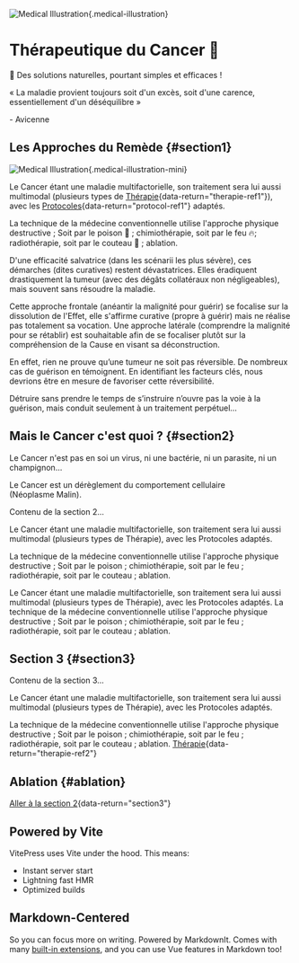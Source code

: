 

![Medical Illustration](https://images.unsplash.com/photo-1579165466741-7f35e4755660?auto=format&fit=crop&w=1200){.medical-illustration}

<SocialActions />


# Thérapeutique du Cancer 🥦

🐣 Des solutions naturelles, pourtant simples et efficaces !

<div class="custom-quote">
<p>« La maladie provient toujours soit d'un excès, soit d'une carence, essentiellement d'un déséquilibre »</p>
<span class="attribution">- Avicenne</span>
</div>

## Les Approches du Remède {#section1}

![Medical Illustration](/assets/illustration_2.webp){.medical-illustration-mini}

Le Cancer étant une maladie multifactorielle, son traitement sera lui aussi multimodal (plusieurs types de <span id="therapie-ref1">[Thérapie](/terminologie#therapie){data-return="therapie-ref1"}</span>), avec les <span id="protocole-ref1">[Protocoles](/terminologie#protocol){data-return="protocol-ref1"}</span> adaptés.

La technique de la médecine conventionnelle utilise l'approche physique destructive ; Soit par le poison 🧪 ; chimiothérapie, soit par le feu 🔥; radiothérapie, soit par le couteau 🔪 ; ablation.

D'une efficacité salvatrice (dans les scénarii les plus sévère), ces démarches (dites curatives) restent dévastatrices. Elles éradiquent drastiquement la tumeur (avec des dégâts collatéraux non négligeables), mais souvent <span class="underline-text">sans résoudre la maladie</span>.

Cette approche frontale (anéantir la malignité pour guérir) se focalise sur <span class="underline-text">la dissolution de l'Effet</span>, elle s'affirme curative (propre à guérir) mais ne réalise pas totalement sa vocation. Une approche latérale (comprendre la malignité pour se rétablir) est souhaitable afin de se focaliser plutôt sur <span class="underline-text">la compréhension de la Cause</span> en visant sa déconstruction.

En effet, rien ne prouve qu’une tumeur ne soit pas réversible. De nombreux cas de guérison en témoignent. En identifiant les facteurs clés, nous devrions être en mesure de favoriser cette réversibilité. 

<div class="glossy-highlight">
Détruire sans prendre le temps de s’instruire n’ouvre pas la voie à la guérison, mais conduit seulement à un traitement perpétuel...
</div>


## Mais le Cancer c'est quoi ? {#section2}

Le Cancer n'est pas en soi un virus, ni une bactérie, ni un parasite, ni un champignon…

<div class="glossy-highlight">Le Cancer est un dérèglement du comportement cellulaire</div>
 (Néoplasme Malin).

Contenu de la section 2...

Le Cancer étant une maladie multifactorielle, son traitement sera lui aussi multimodal (plusieurs types de Thérapie), avec les Protocoles adaptés.

La technique de la médecine conventionnelle utilise l'approche physique destructive ; Soit par le poison ; chimiothérapie, soit par le feu ; radiothérapie, soit par le couteau ; ablation.

Le Cancer étant une maladie multifactorielle, son traitement sera lui aussi multimodal (plusieurs types de Thérapie), avec les Protocoles adaptés. La technique de la médecine conventionnelle utilise l'approche physique destructive ; Soit par le poison ; chimiothérapie, soit par le feu ; radiothérapie, soit par le couteau ; ablation.

<ReturnLink />

## Section 3 {#section3}

Contenu de la section 3...

Le Cancer étant une maladie multifactorielle, son traitement sera lui aussi multimodal (plusieurs types de Thérapie), avec les Protocoles adaptés.

La technique de la médecine conventionnelle utilise l'approche physique destructive ; Soit par le poison ; chimiothérapie, soit par le feu ; radiothérapie, soit par le couteau ; ablation. <span id="therapie-ref2">[Thérapie](/terminologie#therapie){data-return="therapie-ref2"}</span>

## Ablation {#ablation} 

[Aller à la section 2](#section2){data-return="section3"}

<ReturnLink />

## Powered by Vite

VitePress uses Vite under the hood. This means:

- Instant server start
- Lightning fast HMR
- Optimized builds

## Markdown-Centered

So you can focus more on writing. Powered by MarkdownIt. Comes with many [built-in extensions](https://vitepress.dev/guide/markdown), and you can use Vue features in Markdown too!